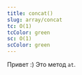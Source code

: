 ```yaml
---
title: concat()
slug: array/concat
tc: O(1)
tcColor: green
sc: O(1)
scColor: green
---
```

Привет :) Это метод `at`.